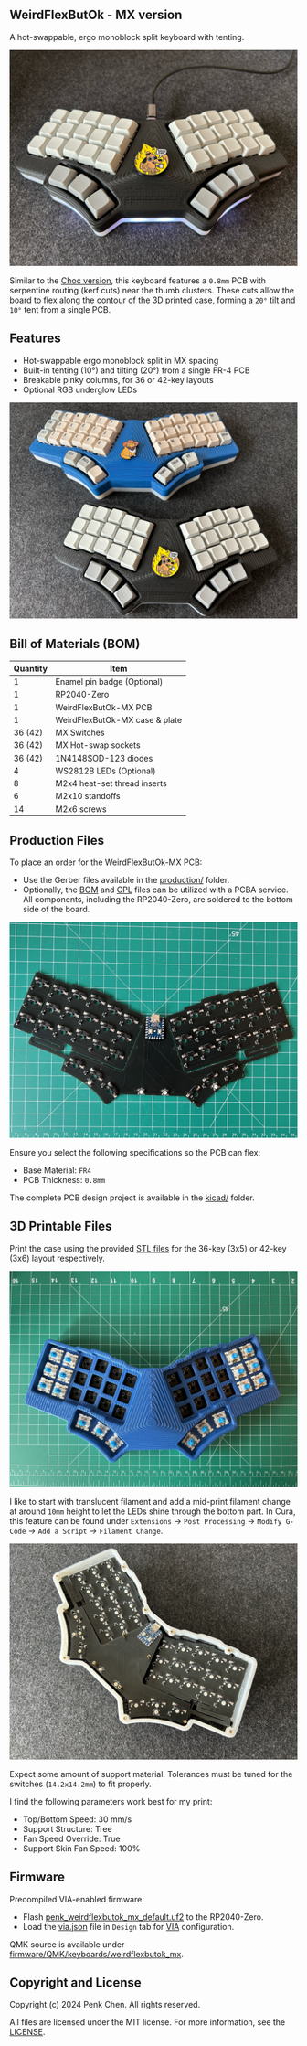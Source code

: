 ## WeirdFlexButOk - MX version

A hot-swappable, ergo monoblock split keyboard with tenting.

![](images/underglow.jpg)

Similar to the [Choc version](https://github.com/penk/WeirdFlexButOk), this keyboard features a `0.8mm` PCB with serpentine routing (kerf cuts) near the thumb clusters. These cuts allow the board to flex along the contour of the 3D printed case, forming a `20°` tilt and `10°` tent from a single PCB.

## Features

- Hot-swappable ergo monoblock split in MX spacing
- Built-in tenting (10°) and tilting (20°) from a single FR-4 PCB
- Breakable pinky columns, for 36 or 42-key layouts 
- Optional RGB underglow LEDs

![](images/keyboard.jpg)

## Bill of Materials (BOM)

Quantity | Item
--- | ---
1 | Enamel pin badge (Optional)
1 | RP2040-Zero 
1 | WeirdFlexButOk-MX PCB
1 | WeirdFlexButOk-MX case & plate
36 (42) | MX Switches
36 (42) | MX Hot-swap sockets
36 (42) | 1N4148SOD-123 diodes
4 | WS2812B LEDs (Optional)
8 | M2x4 heat-set thread inserts
6 | M2x10 standoffs
14 | M2x6 screws

## Production Files

To place an order for the WeirdFlexButOk-MX PCB:

- Use the Gerber files available in the [production/](production/) folder.
- Optionally, the [BOM](production/BOM.csv) and [CPL](production/CPL.csv) files can be utilized with a PCBA service. All components, including the RP2040-Zero, are soldered to the bottom side of the board.

![](images/pcb.jpg)

Ensure you select the following specifications so the PCB can flex:

- Base Material: `FR4`
- PCB Thickness: `0.8mm`

The complete PCB design project is available in the [kicad/](kicad/) folder.

## 3D Printable Files

Print the case using the provided [STL files](case/) for the 36-key (3x5) or 42-key (3x6) layout respectively.

 ![](images/3dprint.jpg)

I like to start with translucent filament and add a mid-print filament change at around `10mm` height to let the LEDs shine through the bottom part. In Cura, this feature can be found under `Extensions` -> `Post Processing` -> `Modify G-Code` -> `Add a Script` -> `Filament Change`.

![](images/case.jpg)

Expect some amount of support material. Tolerances must be tuned for the switches (`14.2x14.2mm`) to fit properly.

I find the following parameters work best for my print:

- Top/Bottom Speed: 30 mm/s
- Support Structure: Tree
- Fan Speed Override: True
- Support Skin Fan Speed: 100%

## Firmware

Precompiled VIA-enabled firmware:

- Flash [penk_weirdflexbutok_mx_default.uf2](firmware/penk_weirdflexbutok_mx_default.uf2) to the RP2040-Zero.
- Load the [via.json](firmware/QMK/keyboards/weirdflexbutok_mx/via.json) file in `Design` tab for [VIA](https://usevia.app) configuration.

QMK source is available under [firmware/QMK/keyboards/weirdflexbutok_mx](firmware/QMK/keyboards/weirdflexbutok_mx).

## Copyright and License
Copyright (c) 2024 Penk Chen. All rights reserved.

All files are licensed under the MIT license. For more information, see the [LICENSE](LICENSE).
